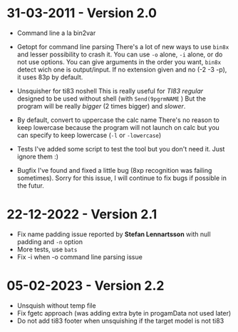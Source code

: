 # 31-03-2011 - Version 2.0
- Command line a la bin2var

- Getopt for command line parsing
There's a lot of new ways to use `bin8x` and lesser possibility to crash it.
You can use `-o` alone, `-i` alone, or do not use options.
You can give arguments in the order you want, `bin8x` detect wich one is output/input.
If no extension given and no (-2 -3 -p), it uses 83p by default.

- Unsquisher for ti83 noshell
This is really useful for *TI83 regular* designed to be used without shell (with `Send(9pgrmNAME` )
But the program will be really *bigger* (2 times bigger) and *slower*.

- By default, convert to uppercase the calc name
There's no reason to keep lowercase because the program will not launch on calc but you can specify to keep lowercase (`-l` or `-lowercase`)

- Tests 
I've added some script to test the tool but you don't need it. Just ignore them :)

- Bugfix
I've found and fixed a little bug (8xp recognition was failing sometimes). 
Sorry for this issue, I will continue to fix bugs if possible in the futur.

# 22-12-2022 - Version 2.1 
- Fix name padding issue reported by **Stefan Lennartsson** with null padding and `-n` option
- More tests, use `bats`
- Fix -i when -o command line parsing issue

# 05-02-2023 - Version 2.2
- Unsquish without temp file
- Fix fgetc approach (was adding extra byte in progamData not used later)
- Do not add ti83 footer when unsquishing if the target model is not ti83
